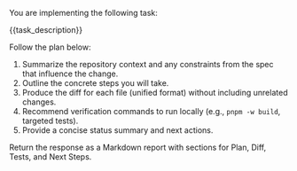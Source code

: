 You are implementing the following task:

{{task_description}}

Follow the plan below:
1. Summarize the repository context and any constraints from the spec that influence the change.
2. Outline the concrete steps you will take.
3. Produce the diff for each file (unified format) without including unrelated changes.
4. Recommend verification commands to run locally (e.g., `pnpm -w build`, targeted tests).
5. Provide a concise status summary and next actions.

Return the response as a Markdown report with sections for Plan, Diff, Tests, and Next Steps.
